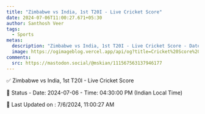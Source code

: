 ```yaml
---
title: "Zimbabwe vs India, 1st T20I - Live Cricket Score"
date: 2024-07-06T11:00:27.671+05:30
author: Santhosh Veer
tags:
  - Sports
metas:
  description: "Zimbabwe vs India, 1st T20I - Live Cricket Score - Date: 2024-07-06 - Time: 04:30:00 PM (Indian Local Time)"
  image: https://ogimageblog.vercel.app/api/og?title=Cricket%20Score%20%F0%9F%8F%8F
comments:
  src: https://mastodon.social/@mskian/111567563137946177
---
```


✅ Zimbabwe vs India, 1st T20I - Live Cricket Score

📑 Status - Date: 2024-07-06 - Time: 04:30:00 PM (Indian Local Time)

<!--more-->

📝 Last Updated on : 7/6/2024, 11:00:27 AM
